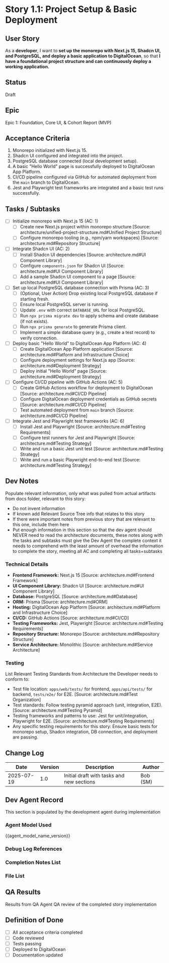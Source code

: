 # Story 1.1: Project Setup & Basic Deployment

## User Story
As a **developer**,
I want to **set up the monorepo with Next.js 15, Shadcn UI, and PostgreSQL, and deploy a basic application to DigitalOcean**,
so that **I have a foundational project structure and can continuously deploy a working application.**

## Status
Draft

## Epic
Epic 1: Foundation, Core UI, & Cohort Report (MVP)

## Acceptance Criteria
1. Monorepo initialized with Next.js 15.
2. Shadcn UI configured and integrated into the project.
3. PostgreSQL database connected (local development setup).
4. A basic "Hello World" page is successfully deployed to DigitalOcean App Platform.
5. CI/CD pipeline configured via GitHub for automated deployment from the `main` branch to DigitalOcean.
6. Jest and Playwright test frameworks are integrated and a basic test runs successfully.

## Tasks / Subtasks
- [ ] Initialize monorepo with Next.js 15 (AC: 1)
  - [ ] Create new Next.js project within monorepo structure [Source: architecture/unified-project-structure.md#Unified Project Structure]
  - [ ] Configure monorepo tooling (e.g., npm/yarn workspaces) [Source: architecture.md#Repository Structure]
- [ ] Integrate Shadcn UI (AC: 2)
  - [ ] Install Shadcn UI dependencies [Source: architecture.md#UI Component Library]
  - [ ] Configure `components.json` for Shadcn UI [Source: architecture.md#UI Component Library]
  - [ ] Add a sample Shadcn UI component to a page [Source: architecture.md#UI Component Library]
- [ ] Set up local PostgreSQL database connection with Prisma (AC: 3)
  - [ ] (Optional, User Action) Drop existing local PostgreSQL database if starting fresh.
  - [ ] Ensure local PostgreSQL server is running.
  - [ ] Update `.env` with correct `DATABASE_URL` for local PostgreSQL.
  - [ ] Run `npx prisma migrate dev` to apply schema and create database (if not exists).
  - [ ] Run `npx prisma generate` to generate Prisma client.
  - [ ] Implement a simple database query (e.g., create a test record) to verify connection.
- [ ] Deploy basic "Hello World" to DigitalOcean App Platform (AC: 4)
  - [ ] Create DigitalOcean App Platform application [Source: architecture.md#Platform and Infrastructure Choice]
  - [ ] Configure deployment settings for Next.js app [Source: architecture.md#Deployment Strategy]
  - [ ] Deploy initial "Hello World" page [Source: architecture.md#Deployment Strategy]
- [ ] Configure CI/CD pipeline with GitHub Actions (AC: 5)
  - [ ] Create GitHub Actions workflow for deployment to DigitalOcean [Source: architecture.md#CI/CD Pipeline]
  - [ ] Configure DigitalOcean deployment credentials as GitHub secrets [Source: architecture.md#CI/CD Pipeline]
  - [ ] Test automated deployment from `main` branch [Source: architecture.md#CI/CD Pipeline]
- [ ] Integrate Jest and Playwright test frameworks (AC: 6)
  - [ ] Install Jest and Playwright [Source: architecture.md#Testing Requirements]
  - [ ] Configure test runners for Jest and Playwright [Source: architecture.md#Testing Strategy]
  - [ ] Write and run a basic Jest unit test [Source: architecture.md#Testing Strategy]
  - [ ] Write and run a basic Playwright end-to-end test [Source: architecture.md#Testing Strategy]

## Dev Notes
Populate relevant information, only what was pulled from actual artifacts from docs folder, relevant to this story:
- Do not invent information
- If known add Relevant Source Tree info that relates to this story
- If there were important notes from previous story that are relevant to this one, include them here
- Put enough information in this section so that the dev agent should NEVER need to read the architecture documents, these notes along with the tasks and subtasks must give the Dev Agent the complete context it needs to comprehend with the least amount of overhead the information to complete the story, meeting all AC and completing all tasks+subtasks

### Technical Details
- **Frontend Framework:** Next.js 15 [Source: architecture.md#Frontend Framework]
- **UI Component Library:** Shadcn UI [Source: architecture.md#UI Component Library]
- **Database:** PostgreSQL [Source: architecture.md#Database]
- **ORM:** Prisma [Source: architecture.md#ORM]
- **Hosting:** DigitalOcean App Platform [Source: architecture.md#Platform and Infrastructure Choice]
- **CI/CD:** GitHub Actions [Source: architecture.md#CI/CD]
- **Testing Frameworks:** Jest, Playwright [Source: architecture.md#Testing Requirements]
- **Repository Structure:** Monorepo [Source: architecture.md#Repository Structure]
- **Service Architecture:** Monolithic [Source: architecture.md#Service Architecture]

### Testing
List Relevant Testing Standards from Architecture the Developer needs to conform to:
- Test file location: `apps/web/tests/` for frontend, `apps/api/tests/` for backend, `tests/e2e/` for E2E. [Source: architecture.md#Test Organization]
- Test standards: Follow testing pyramid approach (unit, integration, E2E). [Source: architecture.md#Testing Pyramid]
- Testing frameworks and patterns to use: Jest for unit/integration, Playwright for E2E. [Source: architecture.md#Testing Requirements]
- Any specific testing requirements for this story: Ensure basic tests for monorepo setup, Shadcn integration, DB connection, and deployment are passing.

## Change Log
| Date | Version | Description | Author |
|---|---|---|---|
| 2025-07-19 | 1.0 | Initial draft with tasks and new sections | Bob (SM) |

## Dev Agent Record
This section is populated by the development agent during implementation

### Agent Model Used
{{agent_model_name_version}}

### Debug Log References

### Completion Notes List

### File List

## QA Results
Results from QA Agent QA review of the completed story implementation

## Definition of Done
- [ ] All acceptance criteria completed
- [ ] Code reviewed
- [ ] Tests passing
- [ ] Deployed to DigitalOcean
- [ ] Documentation updated